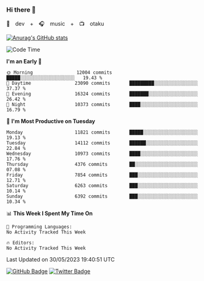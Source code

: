 ### Hi there 👋

🚀　dev　+　🎧　music　+　📺　otaku


[![Anurag's GitHub stats](https://github-readme-stats.vercel.app/api?username=koheitasaka&count_private=true&show_icons=true&theme=monokai)](https://github.com/koheitasaka/github-readme-stats)

<!--START_SECTION:waka-->
![Code Time](http://img.shields.io/badge/Code%20Time-1%2C161%20hrs%2023%20mins-blue)

**I'm an Early 🐤** 

```text
🌞 Morning                12004 commits       █████░░░░░░░░░░░░░░░░░░░░   19.43 % 
🌆 Daytime                23090 commits       █████████░░░░░░░░░░░░░░░░   37.37 % 
🌃 Evening                16324 commits       ███████░░░░░░░░░░░░░░░░░░   26.42 % 
🌙 Night                  10373 commits       ████░░░░░░░░░░░░░░░░░░░░░   16.79 % 
```
📅 **I'm Most Productive on Tuesday** 

```text
Monday                   11821 commits       █████░░░░░░░░░░░░░░░░░░░░   19.13 % 
Tuesday                  14112 commits       ██████░░░░░░░░░░░░░░░░░░░   22.84 % 
Wednesday                10973 commits       ████░░░░░░░░░░░░░░░░░░░░░   17.76 % 
Thursday                 4376 commits        ██░░░░░░░░░░░░░░░░░░░░░░░   07.08 % 
Friday                   7854 commits        ███░░░░░░░░░░░░░░░░░░░░░░   12.71 % 
Saturday                 6263 commits        ███░░░░░░░░░░░░░░░░░░░░░░   10.14 % 
Sunday                   6392 commits        ███░░░░░░░░░░░░░░░░░░░░░░   10.34 % 
```


📊 **This Week I Spent My Time On** 

```text
💬 Programming Languages: 
No Activity Tracked This Week

🔥 Editors: 
No Activity Tracked This Week
```


 Last Updated on 30/05/2023 19:40:51 UTC
<!--END_SECTION:waka-->

[![GitHub Badge](https://img.shields.io/badge/GitHub-100000?style=for-the-badge&logo=github&logoColor=white)](https://github.com/koheitasaka)
[![Twitter Badge](https://img.shields.io/badge/Twitter-1DA1F2?style=for-the-badge&logo=twitter&logoColor=white)](https://twitter.com/sleep_asleep_)
